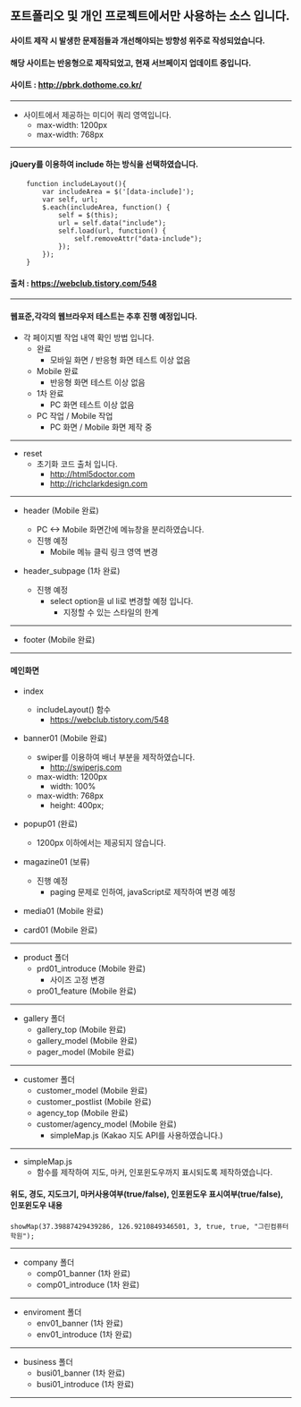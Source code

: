 ## 포트폴리오 및 개인 프로젝트에서만 사용하는 소스 입니다.  
#### 사이트 제작 시 발생한 문제점들과 개선해야되는 방향성 위주로 작성되었습니다.
#### 해당 사이트는 반응형으로 제작되었고, 현재 서브페이지 업데이트 중입니다.
#### 사이트 : http://pbrk.dothome.co.kr/
--------------------
* 사이트에서 제공하는 미디어 쿼리 영역입니다.
  - max-width: 1200px
  - max-width: 768px
--------------------
#### jQuery를 이용하여 include 하는 방식을 선택하였습니다.  

```
    function includeLayout(){
        var includeArea = $('[data-include]');
        var self, url;
        $.each(includeArea, function() {
            self = $(this);
            url = self.data("include");
            self.load(url, function() {
                self.removeAttr("data-include");
            });
        });
    }  
```


#### 출처 : https://webclub.tistory.com/548   
--------------------
#### 웹표준,각각의 웹브라우저 테스트는 추후 진행 예정입니다.
* 각 페이지별 작업 내역 확인 방법 입니다.
  - 완료
    + 모바일 화면 / 반응형 화면 테스트 이상 없음
  - Mobile 완료
    + 반응형 화면 테스트 이상 없음
  - 1차 완료
    + PC 화면 테스트 이상 없음
  - PC 작업 / Mobile 작업
    + PC 화면 / Mobile 화면 제작 중
--------------------
* reset
  - 초기화 코드 출처 입니다.
    + http://html5doctor.com
    + http://richclarkdesign.com
--------------------
* header (Mobile 완료)
  - PC <-> Mobile 화면간에 메뉴창을 분리하였습니다.
  - 진행 예정
    + Mobile 메뉴 클릭 링크 영역 변경

* header_subpage (1차 완료)
  - 진행 예정
    + select option을 ul li로 변경할 예정 입니다.
      + 지정할 수 있는 스타일의 한계
--------------------
* footer (Mobile 완료)
--------------------
#### 메인화면
* index
  - includeLayout() 함수
    + https://webclub.tistory.com/548   

* banner01 (Mobile 완료)
  - swiper를 이용하여 배너 부분을 제작하였습니다.
    + http://swiperjs.com
  - max-width: 1200px
    + width: 100%
  - max-width: 768px
    + height: 400px;

* popup01 (완료)
  - 1200px 이하에서는 제공되지 않습니다.

* magazine01 (보류)
  - 진행 예정
    + paging 문제로 인하여, javaScript로 제작하여 변경 예정

* media01 (Mobile 완료)
* card01 (Mobile 완료)
--------------------
* product 폴더
  - prd01_introduce (Mobile 완료)
    + 사이즈 고정 변경
  - pro01_feature (Mobile 완료)
--------------------
* gallery 폴더
  - gallery_top (Mobile 완료)
  - gallery_model (Mobile 완료)
  - pager_model (Mobile 완료)
--------------------
* customer 폴더
  - customer_model (Mobile 완료)
  - customer_postlist (Mobile 완료)
  - agency_top (Mobile 완료)
  - customer/agency_model (Mobile 완료)
    - simpleMap.js (Kakao 지도 API를 사용하였습니다.)
-------------------
* simpleMap.js
  - 함수를 제작하여 지도, 마커, 인포윈도우까지 표시되도록 제작하였습니다.
#### 위도, 경도, 지도크기, 마커사용여부(true/false), 인포윈도우 표시여부(true/false), 인포윈도우 내용
```  
showMap(37.39887429439286, 126.9210849346501, 3, true, true, "그린컴퓨터학원");  
```
--------------------
* company 폴더
  - comp01_banner (1차 완료)
  - comp01_introduce (1차 완료)
--------------------
* enviroment 폴더
  - env01_banner (1차 완료)
  - env01_introduce (1차 완료)
--------------------
* business 폴더
  - busi01_banner (1차 완료)
  - busi01_introduce (1차 완료)
--------------------
